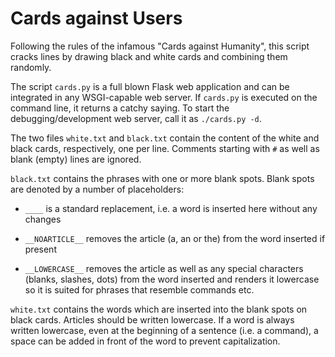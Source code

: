 # Cards against Users

Following the rules of the infamous "Cards against Humanity", this script
cracks lines by drawing black and white cards and combining them randomly.

The script `cards.py` is a full blown Flask web application and can be
integrated in any WSGI-capable web server. If `cards.py` is executed on the
command line, it returns a catchy saying. To start the debugging/development
web server, call it as `./cards.py -d`.

The two files `white.txt` and `black.txt` contain the content of the white
and black cards, respectively, one per line. Comments starting with `#` as
well as blank (empty) lines are ignored.

`black.txt` contains the phrases with one or more blank spots. Blank spots
are denoted by a number of placeholders:

* `____` is a standard replacement, i.e. a word is inserted here without any
  changes

* `__NOARTICLE__` removes the article (a, an or the) from the word inserted
  if present

* `__LOWERCASE__` removes the article as well as any special characters
  (blanks, slashes, dots) from the word inserted and renders it lowercase
  so it is suited for phrases that resemble commands etc.

`white.txt` contains the words which are inserted into the blank spots on
black cards. Articles should be written lowercase. If a word is always
written lowercase, even at the beginning of a sentence (i.e. a command),
a space can be added in front of the word to prevent capitalization.
